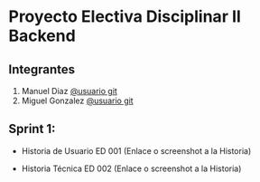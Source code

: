 # Proyecto Electiva Disciplinar II Backend

## Integrantes

1. Manuel Diaz [@usuario git](https://github.com/manuel0585)
2. Miguel Gonzalez [@usuario git](https://github.com/MiguelGonzalez03)

## Sprint 1:

- Historia de Usuario ED 001 (Enlace o screenshot a la Historia)

- Historia Técnica ED 002 (Enlace o screenshot a la Historia)
